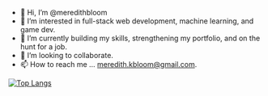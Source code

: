 - 👋 Hi, I’m @meredithbloom
- 👀 I’m interested in full-stack web development, machine learning, and game dev.
- 🌱 I’m currently building my skills, strengthening my portfolio, and on the hunt for a job.
- 💞️ I’m looking to collaborate.
- 📫 How to reach me ... meredith.kbloom@gmail.com.

[![Top Langs](https://github-readme-stats.vercel.app/api/top-langs/?username=meredithbloom&hide=roff,JupyterNotebook)](https://github.com/anuraghazra/github-readme-stats)

<!---
meredithbloom/meredithbloom is a ✨ special ✨ repository because its `README.md` (this file) appears on your GitHub profile.
You can click the Preview link to take a look at your changes.
--->

